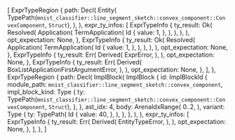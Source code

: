 [
    ExprTypeRegion {
        path: Decl(
            Entity(
                TypePath(`mnist_classifier::line_segment_sketch::convex_component::ConvexComponent`, `Struct`),
            ),
        ),
        expr_ty_infos: [
            ExprTypeInfo {
                ty_result: Ok(
                    Resolved(
                        Application(
                            TermApplication(
                                Id {
                                    value: 1,
                                },
                            ),
                        ),
                    ),
                ),
                opt_expectation: None,
            },
            ExprTypeInfo {
                ty_result: Ok(
                    Resolved(
                        Application(
                            TermApplication(
                                Id {
                                    value: 1,
                                },
                            ),
                        ),
                    ),
                ),
                opt_expectation: None,
            },
            ExprTypeInfo {
                ty_result: Err(
                    Derived(
                        ExprError,
                    ),
                ),
                opt_expectation: None,
            },
            ExprTypeInfo {
                ty_result: Err(
                    Derived(
                        BoxListApplicationFirstArgumentError,
                    ),
                ),
                opt_expectation: None,
            },
        ],
    },
    ExprTypeRegion {
        path: Decl(
            ImplBlock(
                ImplBlock {
                    id: ImplBlockId {
                        module_path: `mnist_classifier::line_segment_sketch::convex_component`,
                        impl_block_kind: Type {
                            ty: TypePath(`mnist_classifier::line_segment_sketch::convex_component::ConvexComponent`, `Struct`),
                        },
                    },
                    ast_idx: 4,
                    body: ArenaIdxRange(
                        0..2,
                    ),
                    variant: Type {
                        ty: TypePath(
                            Id {
                                value: 40,
                            },
                        ),
                    },
                },
            ),
        ),
        expr_ty_infos: [
            ExprTypeInfo {
                ty_result: Err(
                    Derived(
                        EntityTypeError,
                    ),
                ),
                opt_expectation: None,
            },
        ],
    },
]